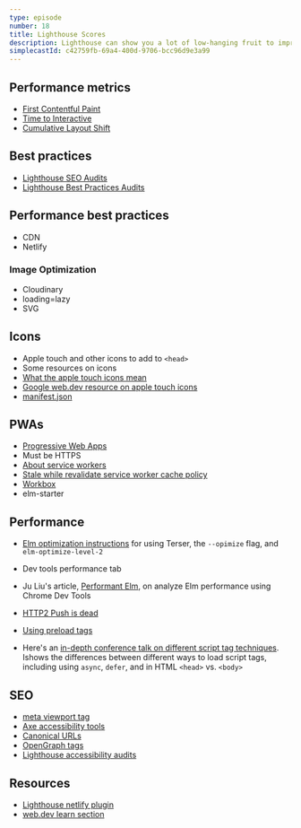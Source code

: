 ```yaml
---
type: episode
number: 18
title: Lighthouse Scores
description: Lighthouse can show you a lot of low-hanging fruit to improve your site's performance. It also points out ways to make your site more accessible, follow best practices, and perform better with SEO.
simplecastId: c42759fb-69a4-400d-9706-bcc96d9e3a99
---
```


## Performance metrics

- [First Contentful Paint](https://web.dev/first-contentful-paint/)
- [Time to Interactive](https://web.dev/interactive/)
- [Cumulative Layout Shift](https://web.dev/cls/)

## Best practices

- [Lighthouse SEO Audits](https://web.dev/lighthouse-seo/)
- [Lighthouse Best Practices Audits](https://web.dev/lighthouse-best-practices/)

## Performance best practices

- CDN
- Netlify

### Image Optimization

- Cloudinary
- loading=lazy
- SVG

## Icons

- Apple touch and other icons to add to `<head>`
- Some resources on icons
- [What the apple touch icons mean](https://webhint.io/docs/user-guide/hints/hint-apple-touch-icons/)
- [Google web.dev resource on apple touch icons](https://web.dev/apple-touch-icon/)
- [manifest.json](https://developer.mozilla.org/en-US/docs/Mozilla/Add-ons/WebExtensions/manifest.json)

## PWAs

- [Progressive Web Apps](https://developer.mozilla.org/en-US/docs/Web/Progressive_web_apps)
- Must be HTTPS
- [About service workers](https://developers.google.com/web/fundamentals/primers/service-workers)
- [Stale while revalidate service worker cache policy](https://developers.google.com/web/tools/workbox/modules/workbox-strategies#stale-while-revalidate)
- [Workbox](https://developers.google.com/web/tools/workbox)
- elm-starter

## Performance

- [Elm optimization instructions](https://github.com/mdgriffith/elm-optimize-level-2/blob/HEAD/notes/minification.md) for using Terser, the `--opimize` flag, and `elm-optimize-level-2`
- Dev tools performance tab
- Ju Liu's article, [Performant Elm](https://juliu.is/performant-elm/), on analyze Elm performance using Chrome Dev Tools
- [HTTP2 Push is dead](https://evertpot.com/http-2-push-is-dead/)
- [Using preload tags](https://developer.mozilla.org/en-US/docs/Web/HTML/Preloading_content)

- Here's an [in-depth conference talk on different script tag techniques](https://www.youtube.com/watch?v=tr6aHw8I32M). Ishows the differences between different ways to load script tags, including using `async`, `defer`, and in HTML `<head>` vs. `<body>`

## SEO

- [meta viewport tag](https://web.dev/viewport/)
- [Axe accessibility tools](https://www.deque.com/axe/)
- [Canonical URLs](https://developers.google.com/search/docs/advanced/crawling/consolidate-duplicate-urls#expandable-1)
- [OpenGraph tags](https://www.opengraph.xyz/)
- [Lighthouse accessibility audits](https://web.dev/lighthouse-accessibility/)

## Resources

- [Lighthouse netlify plugin](https://github.com/netlify-labs/netlify-plugin-lighthouse)
- [web.dev learn section](https://web.dev/learn/)
